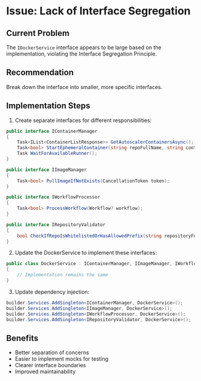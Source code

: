 # Issue: Lack of Interface Segregation

## Current Problem
The `IDockerService` interface appears to be large based on the implementation, violating the Interface Segregation Principle.

## Recommendation
Break down the interface into smaller, more specific interfaces.

## Implementation Steps

1. Create separate interfaces for different responsibilities:
```csharp
public interface IContainerManager
{
    Task<IList<ContainerListResponse>> GetAutoscalerContainersAsync();
    Task<bool> StartEphemeralContainer(string repoFullName, string containerName, long jobRunId);
    Task WaitForAvailableRunner();
}

public interface IImageManager
{
    Task<bool> PullImageIfNotExists(CancellationToken token);
}

public interface IWorkflowProcessor
{
    Task<bool> ProcessWorkflow(Workflow? workflow);
}

public interface IRepositoryValidator
{
    bool CheckIfRepoIsWhitelistedOrHasAllowedPrefix(string repositoryFullName);
}
```

2. Update the DockerService to implement these interfaces:
```csharp
public class DockerService : IContainerManager, IImageManager, IWorkflowProcessor, IRepositoryValidator
{
    // Implementation remains the same
}
```

3. Update dependency injection:
```csharp
builder.Services.AddSingleton<IContainerManager, DockerService>();
builder.Services.AddSingleton<IImageManager, DockerService>();
builder.Services.AddSingleton<IWorkflowProcessor, DockerService>();
builder.Services.AddSingleton<IRepositoryValidator, DockerService>();
```

## Benefits
- Better separation of concerns
- Easier to implement mocks for testing
- Clearer interface boundaries
- Improved maintainability
